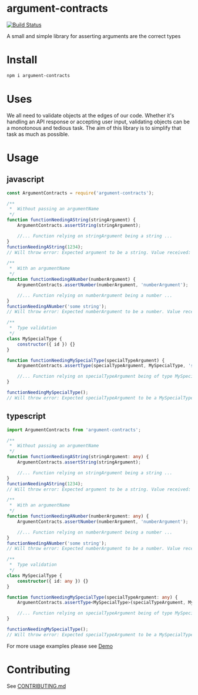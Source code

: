 # argument-contracts

[![Build Status](https://cloud.drone.io/api/badges/terodox/argument-contracts/status.svg)](https://cloud.drone.io/terodox/argument-contracts)

A small and simple library for asserting arguments are the correct types


# Install

```bash
npm i argument-contracts
```

# Uses

We all need to validate objects at the edges of our code.  Whether it's handling an API response or accepting user input, validating objects can be a monotonous and tedious task. The aim of this library is to simplify that task as much as possible.

# Usage

## javascript

```javascript
const ArgumentContracts = require('argument-contracts');

/**
 *  Without passing an argumentName
 */
function functionNeedingAString(stringArgument) {
    ArgumentContracts.assertString(stringArgument);

    //... Function relying on stringArgument being a string ...
}
functionNeedingAString(1234);
// Will throw error: Expected argument to be a string. Value received: 1234

/**
 *  With an argumentName
 */
function functionNeedingANumber(numberArgument) {
    ArgumentContracts.assertNumber(numberArgument, 'numberArgument');

    //... Function relying on numberArgument being a number ...
}
functionNeedingANumber('some string');
// Will throw error: Expected numberArgument to be a number. Value received: "some string"

/**
 *  Type validation
 */
class MySpecialType {
    constructor({ id }) {}
}

function functionNeedingMySpecialType(specialTypeArgument) {
    ArgumentContracts.assertType(specialTypeArgument, MySpecialType, 'specialTypeArgument');

    //... Function relying on specialTypeArgument being of type MySpecialType
}

functionNeedingMySpecialType();
// Will throw error: Expected specialTypeArgument to be a MySpecialType. Value Received: undefined
```

## typescript

```typescript
import ArgumentContracts from 'argument-contracts';

/**
 *  Without passing an argumentName
 */
function functionNeedingAString(stringArgument: any) {
    ArgumentContracts.assertString(stringArgument);

    //... Function relying on stringArgument being a string ...
}
functionNeedingAString(1234);
// Will throw error: Expected argument to be a string. Value received: 1234

/**
 *  With an argumentName
 */
function functionNeedingANumber(numberArgument: any) {
    ArgumentContracts.assertNumber(numberArgument, 'numberArgument');

    //... Function relying on numberArgument being a number ...
}
functionNeedingANumber('some string');
// Will throw error: Expected numberArgument to be a number. Value received: "some string"

/**
 *  Type validation
 */
class MySpecialType {
    constructor({ id: any }) {}
}

function functionNeedingMySpecialType(specialTypeArgument: any) {
    ArgumentContracts.assertType<MySpecialType>(specialTypeArgument, MySpecialType, 'specialTypeArgument');

    //... Function relying on specialTypeArgument being of type MySpecialType
}

functionNeedingMySpecialType();
// Will throw error: Expected specialTypeArgument to be a MySpecialType. Value Received: undefined
```

For more usage examples please see [Demo](demo/index.js)

# Contributing

See [CONTRIBUTING.md](CONTRIBUTING.md)

